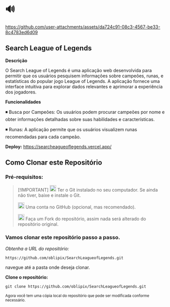 # 🔊





https://github.com/user-attachments/assets/da724c91-08c3-4567-be33-8c4783ed6d09








 

## Search League of Legends

**Descrição**

O Search League of Legends é uma aplicação web desenvolvida para permitir que os usuários pesquisem informações sobre campeões, runas, e estatísticas do popular 
jogo League of Legends. A aplicação fornece uma interface intuitiva para explorar dados relevantes e aprimorar a experiência dos jogadores.

**Funcionalidades**

◾ Busca por Campeões: Os usuários podem procurar campeões por nome e obter informações detalhadas sobre suas habilidades e características.


◾ Runas: A aplicação permite que os usuários visualizem runas recomendadas para cada campeão.



**Deploy:**
 https://searcheagueoflegends.vercel.app/







## Como Clonar este Repositório




### Pré-requisitos:

>  [!IMPORTANT]
>  <img src="https://git-scm.com/images/logos/downloads/Git-Icon-1788C.png" alt="Git Logo" width="20"/> Ter o Git instalado no seu computador. Se ainda não tiver, baixe e instale o Git.
>
> 
>
>
><img src="https://github.githubassets.com/images/modules/logos_page/GitHub-Mark.png" alt="GitHub logo" width="20"/> Uma conta no GitHub (opcional, mas recomendado).
> 
>
>  <img src="https://img.icons8.com/ios/50/000000/code-fork.png" alt="Fork Icon" width="20"/>  Faça um Fork do repositório, assim nada será alterado do repositório original.
>
>
> 
>




  ### Vamos clonar este repositório passo a passo. 

_Obtenha a URL do repositório:_

` https://github.com/oblipix/SearchLeagueofLegends.git `




navegue até a pasta onde deseja clonar.



**Clone o repositório:**
```diff
git clone https://github.com/oblipix/SearchLeagueofLegends.git
```


<sub> Agora você tem uma cópia local do repositório que pode ser modificada conforme necessário. </sub>






